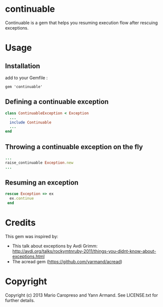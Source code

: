 # continuable

Continuable is a gem that helps you resuming execution flow after rescuing exceptions.

# Usage

## Installation
add to your Gemfile :

    gem 'continuable'

## Defining a continuable exception

```ruby
class ContinuableException < Exception
  ...
  include Continuable
  ...
end
```

## Throwing a continuable exception on the fly

```ruby
...
raise_continuable Exception.new
...
```

## Resuming an exception
```ruby
rescue Exception => ex
  ex.continue
 end
```

# Credits
This gem was inspired by:

- This talk about exceptions by Avdi Grimm: http://avdi.org/talks/rockymtnruby-2011/things-you-didnt-know-about-exceptions.html
- The acread gem (https://github.com/yarmand/acread)

# Copyright

Copyright (c) 2013 Mario Caropreso and Yann Armand. See LICENSE.txt for
further details.